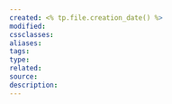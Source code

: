 ```yaml
---
created: <% tp.file.creation_date() %>
modified: 
cssclasses: 
aliases: 
tags: 
type: 
related: 
source: 
description:
---
```


